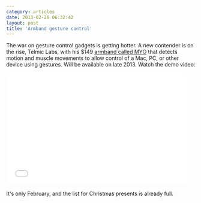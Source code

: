```yaml
---
category: articles
date: 2013-02-26 06:32:42
layout: post
title: 'Armband gesture control'
---
```


<p>The war on gesture control gadgets is getting hotter. A new contender is on the rise, Telmic Labs, with his $149 <a href="https://getmyo.com/">armband called MYO</a> that detects motion and muscle movements to allow control of a Mac, PC, or other device using gestures. Will be available on late 2013. Watch the demo video:</p>

<iframe width="480" height="300" src="//www.youtube.com/embed/oWu9TFJjHaM" frameborder="0" allowfullscreen></iframe>

<p>It's only February, and the list for Christmas presents is already full.</p>
